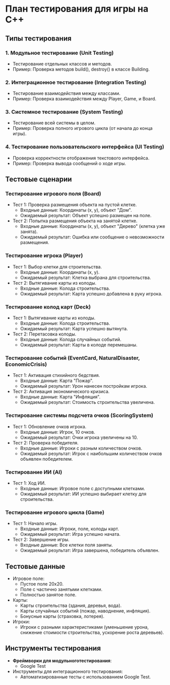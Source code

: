 # План тестирования для игры на C++


## Типы тестирования

### 1. Модульное тестирование (Unit Testing)
- Тестирование отдельных классов и методов.
- Пример: Проверка методов build(), destroy() в классе Building.

### 2. Интеграционное тестирование (Integration Testing)
- Тестирование взаимодействия между классами.
- Пример: Проверка взаимодействия между Player, Game, и Board.

### 3. Системное тестирование (System Testing)
- Тестирование всей системы в целом.
- Пример: Проверка полного игрового цикла (от начала до конца игры).

### 4. Тестирование пользовательского интерфейса (UI Testing)
- Проверка корректности отображения текстового интерфейса.
- Пример: Проверка вывода сообщений о ходе игры.


## Тестовые сценарии

### Тестирование игрового поля (Board)
- Тест 1: Проверка размещения объекта на пустой клетке.
  - Входные данные: Координаты (x, y), объект "Дом".
  - Ожидаемый результат: Объект успешно размещен на поле.
- Тест 2: Попытка размещения объекта на занятой клетке.
  - Входные данные: Координаты (x, y), объект "Дерево" (клетка уже занята).
  - Ожидаемый результат: Ошибка или сообщение о невозможности размещения.

### Тестирование игрока (Player)
- Тест 1: Выбор клетки для строительства.
  - Входные данные: Координаты (x, y).
  - Ожидаемый результат: Клетка выбрана для строительства.
- Тест 2: Вытягивание карты из колоды.
  - Входные данные: Колода строительства.
  - Ожидаемый результат: Карта успешно добавлена в руку игрока.

### Тестирование колод карт (Deck)
- Тест 1: Вытягивание карты из колоды.
  - Входные данные: Колода строительства.
  - Ожидаемый результат: Карта успешно вытянута.
- Тест 2: Перетасовка колоды.
  - Входные данные: Колода случайных событий.
  - Ожидаемый результат: Карты в колоде перемешаны.

### Тестирование событий (EventCard, NaturalDisaster, EconomicCrisis)
- Тест 1: Активация стихийного бедствия.
  - Входные данные: Карта "Пожар".
  - Ожидаемый результат: Урон нанесен постройкам игрока.
- Тест 2: Активация экономического кризиса.
  - Входные данные: Карта "Инфляция".
  - Ожидаемый результат: Стоимость строительства увеличена.

### Тестирование системы подсчета очков (ScoringSystem)
- Тест 1: Обновление очков игрока.
  - Входные данные: Игрок, 10 очков.
  - Ожидаемый результат: Очки игрока увеличены на 10.
- Тест 2: Проверка победителя.
  - Входные данные: Игроки с разным количеством очков.
  - Ожидаемый результат: Игрок с наибольшим количеством очков объявлен победителем.

### Тестирование ИИ (AI)
- Тест 1: Ход ИИ.
  - Входные данные: Игровое поле с доступными клетками.
  - Ожидаемый результат: ИИ успешно выбирает клетку для строительства.

### Тестирование игрового цикла (Game)
- Тест 1: Начало игры.
  - Входные данные: Игроки, поле, колоды карт.
  - Ожидаемый результат: Игра успешно начата.
- Тест 2: Завершение игры.
  - Входные данные: Все клетки поля заняты.
  - Ожидаемый результат: Игра завершена, победитель объявлен.

## Тестовые данные
- Игровое поле:
  - Пустое поле 20x20.
  - Поле с частично занятыми клетками.
  - Полностью занятое поле.
- Карты:
  - Карты строительства (здания, деревья, вода).
  - Карты случайных событий (пожар, наводнение, инфляция).
  - Бонусные карты (страховка, лотерея).
- Игроки:
  - Игроки с разными характеристиками (уменьшение урона, снижение стоимости строительства, ускорение роста деревьев).

## Инструменты тестирования
- **Фреймворки для модульноготестирования**:
  - Google Test
- Инструменты для интеграционного тестирования:
  - Автоматизированные тесты с использованием Google Test.


